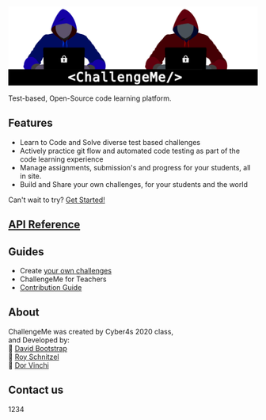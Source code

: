 ![Mysterious Hacker men use laptops to code](photos/CM_Double.svg)

Test-based, Open-Source code learning platform.

## Features
- Learn to Code and Solve diverse test based challenges
- Actively practice git flow and automated code testing as part of the code learning experience
- Manage assignments, submission's and progress for your students, all in site.
- Build and Share your own challenges, for your students and the world

Can't wait to try? [Get Started!](guides/getting-started.md)

## [API Reference](https://david35008.github.io/Challengeme-Development/API/index.html)
## Guides
<!-- TODO -->
- Create [your own challenges](guides/addChallenge.md)
- ChallengeMe for Teachers 
- [Contribution Guide](https://david35008.github.io/Challengeme-DevelopmentGuides/setup.html)
## About
ChallengeMe was created by Cyber4s 2020 class,  
and Developed by:  
🥾 [David Bootstrap](https://github.com/david35008)  
🍗 [Roy Schnitzel](https://github.com/RoyShnitzel)  
🎨 [Dor Vinchi](https://github.com/DorKachlon)

## Contact us
1234